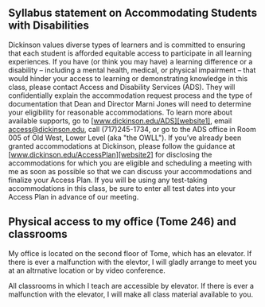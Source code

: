 ## Syllabus statement on Accommodating Students with Disabilities
Dickinson values diverse types of learners and is committed to ensuring that 
each student is afforded equitable access to participate in all learning 
experiences. If you have (or think you may have) a learning difference or a 
disability – including a mental health, medical, or physical impairment – that 
would hinder your access to learning or demonstrating knowledge in this class, 
please contact Access and Disability Services (ADS). They will confidentially 
explain the accommodation request process and the type of documentation that 
Dean and Director Marni Jones will need to determine your eligibility for 
reasonable accommodations. To learn more about available supports, go to 
[www.dickinson.edu/ADS][website1], email access@dickinson.edu, call 
(717)245-1734, or go to the ADS office in Room 005 of Old West, Lower Level 
(aka "the OWLL"). If you’ve already been granted accommodations at Dickinson, 
please follow the guidance at [www.dickinson.edu/AccessPlan][website2] for 
disclosing the accommodations for which you are eligible and scheduling a 
meeting with me as soon as possible so that we can discuss your accommodations 
and finalize your Access Plan. If you will be using any test-taking 
accommodations in this class, be sure to enter all test dates into your 
Access Plan in advance of our meeting.

## Physical access to my office (Tome 246) and classrooms
My office is located on the second floor of Tome, which has an elevator. 
If there is ever a malfunction with the elevtor, I will gladly arrange 
to meet you at an altrnative location or by video conference.

All classrooms in which I teach are accessible by elevator. If there is 
ever a malfunction with the elevator, I will make all class material available 
to you.

<!-- links -->
[website1]: www.dickinson.edu/ADS
[website2]: www.dickinson.edu/AccessPlan
